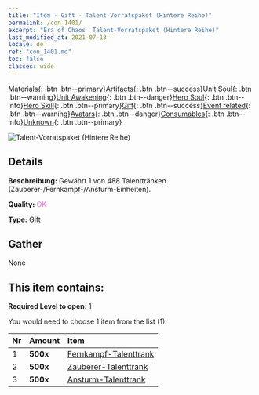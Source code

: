 ```yaml
---
title: "Item - Gift - Talent-Vorratspaket (Hintere Reihe)"
permalink: /con_1401/
excerpt: "Era of Chaos  Talent-Vorratspaket (Hintere Reihe)"
last_modified_at: 2021-07-13
locale: de
ref: "con_1401.md"
toc: false
classes: wide
---
```

 [Materials](/ItemsDE/){: .btn .btn--primary}[Artifacts](/ItemsDE/Artifacts/){: .btn .btn--success}[Unit Soul](/ItemsDE/UnitSoul/){: .btn .btn--warning}[Unit Awakening](/ItemsDE/UnitAwakening/){: .btn .btn--danger}[Hero Soul](/ItemsDE/HeroSoul/){: .btn .btn--info}[Hero Skill](/ItemsDE/HeroSkill/){: .btn .btn--primary}[Gift](/ItemsDE/Gift/){: .btn .btn--success}[Event related](/ItemsDE/Events/){: .btn .btn--warning}[Avatars](/ItemsDE/Avatars/){: .btn .btn--danger}[Consumables](/ItemsDE/Consumables/){: .btn .btn--info}[Unknown](/ItemsDE/Unknown/){: .btn .btn--primary}

 ![Talent-Vorratspaket (Hintere Reihe)](/images/t/i_907015.png)

## Details
 **Beschreibung:** Gewährt 1 von 488 Talenttränken (Zauberer-/Fernkampf-/Ansturm-Einheiten).

 **Quality:** <span style="color: #DA70D6">OK</span>

 **Type:** Gift

## Gather

  None

## This item contains:

 **Required Level to open:** 1

 You would need to choose 1 item from the list (1):

  | Nr | Amount |     Item    |
  |:---|:-------|:------------|
  | 1 |  **500x** | [Fernkampf-Talenttrank](/ItemsDE/con_789/) |  | 
  | 2 |  **500x** | [Zauberer-Talenttrank](/ItemsDE/con_790/) |  | 
  | 3 |  **500x** | [Ansturm-Talenttrank](/ItemsDE/con_788/) |  | 
